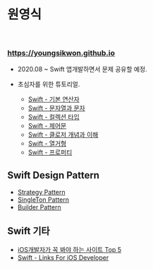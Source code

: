 # 원영식

<br>

### https://youngsikwon.github.io



- 2020.08 ~ Swift 앱개발하면서 문제 공유할 예정.
 - 초심자를 위한 튜토리얼.
 
    - [Swift - 기본 연산자](https://youngsikwon.github.io/2020-08-13-Swift_Tutorial/)
    - [Swift - 문자열과 문자](https://youngsikwon.github.io/2020-08-20-Swift_Characters/)
    - [Swift - 컬렉션 타입](https://youngsikwon.github.io/2020-08-21-Swift_Collection_Types/)
    - [Swift - 제어문](https://youngsikwon.github.io/2020-08-22-Swift_Control_Flow/)
    - [Swift - 클로저 개념과 이해](https://youngsikwon.github.io/2020-08-27-Swift_Closures/)
    - [Swift - 열거형](https://youngsikwon.github.io/2020-08-29-Swift_Enumerations/)
    - [Swift - 프로퍼티](https://youngsikwon.github.io/2020-09-09-Swift_Properties/)
    
  ## Swift Design Pattern
   - [Strategy Pattern](https://youngsikwon.github.io/2020-09-03-Swift_Design_Pattern_P/)
   - [SingleTon Pattern](https://youngsikwon.github.io/2020-09-02-Swift_Design_Pattern/)
   - [Builder Pattern](https://youngsikwon.github.io/2020-09-11-Swift_Builderpattern/)
   
  ## Swift 기타 
  
   - [iOS개발자가 꼭 봐야 하는 사이트 Top 5](https://youngsikwon.github.io/2020-09-04-Swift_iOS_Developer_recommendation/)
   - [Swift - Links For iOS Developer](https://youngsikwon.github.io/2020-10-08-Swift-Links-For-iOS-Developer/)


 
